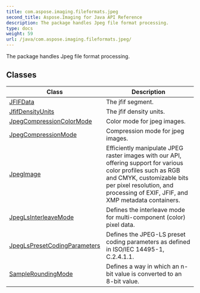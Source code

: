 ```yaml
---
title: com.aspose.imaging.fileformats.jpeg
second_title: Aspose.Imaging for Java API Reference
description: The package handles Jpeg file format processing.
type: docs
weight: 59
url: /java/com.aspose.imaging.fileformats.jpeg/
---
```


The package handles Jpeg file format processing.


## Classes

| Class | Description |
| --- | --- |
| [JFIFData](../com.aspose.imaging.fileformats.jpeg/jfifdata) | The jfif segment. |
| [JfifDensityUnits](../com.aspose.imaging.fileformats.jpeg/jfifdensityunits) | The jfif density units. |
| [JpegCompressionColorMode](../com.aspose.imaging.fileformats.jpeg/jpegcompressioncolormode) | Color mode for jpeg images. |
| [JpegCompressionMode](../com.aspose.imaging.fileformats.jpeg/jpegcompressionmode) | Compression mode for jpeg images. |
| [JpegImage](../com.aspose.imaging.fileformats.jpeg/jpegimage) | Efficiently manipulate JPEG raster images with our API, offering support for various color profiles such as RGB and CMYK, customizable bits per pixel resolution, and processing of EXIF, JFIF, and XMP metadata containers. |
| [JpegLsInterleaveMode](../com.aspose.imaging.fileformats.jpeg/jpeglsinterleavemode) | Defines the interleave mode for multi-component (color) pixel data. |
| [JpegLsPresetCodingParameters](../com.aspose.imaging.fileformats.jpeg/jpeglspresetcodingparameters) | Defines the JPEG-LS preset coding parameters as defined in ISO/IEC 14495-1, C.2.4.1.1. |
| [SampleRoundingMode](../com.aspose.imaging.fileformats.jpeg/sampleroundingmode) | Defines a way in which an n-bit value is converted to an 8-bit value. |
